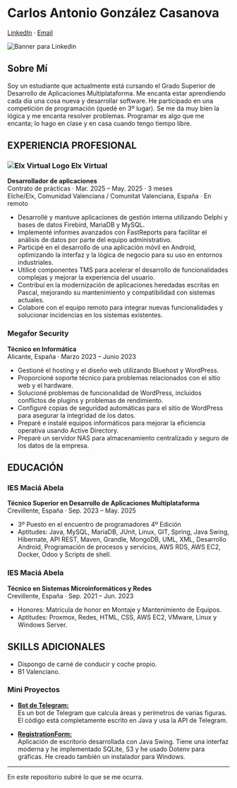 # Carlos Antonio González Casanova

[LinkedIn](https://www.linkedin.com/in/carlosgonzalezdev/) · [Email](mailto:dev.np9av@passinbox.com)

![Banner para Linkedin](https://github.com/user-attachments/assets/f8b3c749-d88c-48d5-9ffa-9df6c58b31c3)

## Sobre Mí

Soy un estudiante que actualmente está cursando el Grado Superior de Desarrollo de Aplicaciones Multiplataforma. Me encanta estar aprendiendo cada día una cosa nueva y desarrollar software. He participado en una competición de programación (quedé en 3º lugar). Se me da muy bien la lógica y me encanta resolver problemas. Programar es algo que me encanta; lo hago en clase y en casa cuando tengo tiempo libre.

## EXPERIENCIA PROFESIONAL
### ![Elx Virtual Logo](https://www.elxvirtual.com/panel/imagenes/clientes/18042016140111.png) Elx Virtual
**Desarrollador de aplicaciones**  
Contrato de prácticas · Mar. 2025 – May. 2025 · 3 meses  
Elche/Elx, Comunidad Valenciana / Comunitat Valenciana, España · En remoto

- Desarrollé y mantuve aplicaciones de gestión interna utilizando Delphi y bases de datos Firebird, MariaDB y MySQL.
- Implementé informes avanzados con FastReports para facilitar el análisis de datos por parte del equipo administrativo.
- Participé en el desarrollo de una aplicación móvil en Android, optimizando la interfaz y la lógica de negocio para su uso en entornos industriales.
- Utilicé componentes TMS para acelerar el desarrollo de funcionalidades complejas y mejorar la experiencia del usuario.
- Contribuí en la modernización de aplicaciones heredadas escritas en Pascal, mejorando su mantenimiento y compatibilidad con sistemas actuales.
- Colaboré con el equipo remoto para integrar nuevas funcionalidades y solucionar incidencias en los sistemas existentes.


### Megafor Security
**Técnico en Informática**  
Alicante, España · Marzo 2023 – Junio 2023

- Gestioné el hosting y el diseño web utilizando Bluehost y WordPress.
- Proporcioné soporte técnico para problemas relacionados con el sitio web y el hardware.
- Solucioné problemas de funcionalidad de WordPress, incluidos conflictos de plugins y problemas de rendimiento.
- Configuré copias de seguridad automáticas para el sitio de WordPress para asegurar la integridad de los datos.
- Preparé e instalé equipos informáticos para mejorar la eficiencia operativa usando Active Directory.
- Preparé un servidor NAS para almacenamiento centralizado y seguro de los datos de la empresa.

## EDUCACIÓN

### IES Maciá Abela
**Técnico Superior en Desarrollo de Aplicaciones Multiplataforma**  
Crevillente, España · Sep. 2023 – May. 2025 
- 3º Puesto en el encuentro de programadores 4º Edición  
- Aptitudes: Java, MySQL, MariaDB, JUnit, Linux, GIT, Spring, Java Swing, Hibernate, API REST, Maven, Grandle, MongoDB, UML, XML, Desarrollo Android, Programación de procesos y servicios, AWS RDS, AWS EC2, Docker, Odoo y Scripts de shell.

### IES Maciá Abela
**Técnico en Sistemas Microinformáticos y Redes**  
Crevillente, España · Sep. 2021 – Jun. 2023  
- Honores: Matrícula de honor en Montaje y Mantenimiento de Equipos.  
- Aptitudes: Proxmox, Redes, HTML, CSS, AWS EC2, VMware, Linux y Windows Server.

## SKILLS ADICIONALES

- Dispongo de carné de conducir y coche propio.
- B1 Valenciano.

### Mini Proyectos

- [**Bot de Telegram:**](https://github.com/Sacha1083/MathMasterTelegramBot)  
  Es un bot de Telegram que calcula áreas y perímetros de varias figuras. El código está completamente escrito en Java y usa la API de Telegram.

- [**RegistrationForm:**](https://github.com/Sacha1083/registrationForm)  
  Aplicación de escritorio desarrollada con Java Swing. Tiene una interfaz moderna y he implementado SQLite, S3 y he usado Dotenv para gráficas. He creado también un instalador para Windows.

---

En este repositorio subiré lo que se me ocurra.
